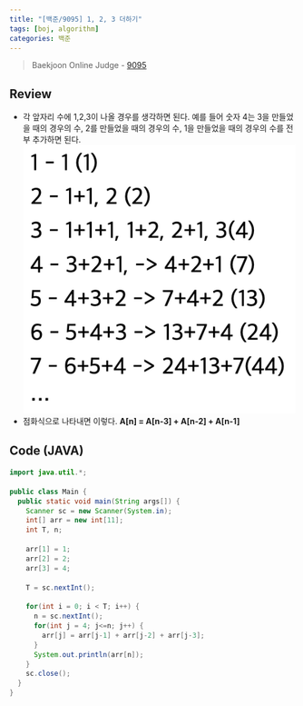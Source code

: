 ```yaml
---
title: "[백준/9095] 1, 2, 3 더하기"
tags: [boj, algorithm]
categories: 백준
---
```


> Baekjoon Online Judge - [9095](https://www.acmicpc.net/problem/9095)

## Review

- 각 앞자리 수에 1,2,3이 나올 경우를 생각하면 된다. 예를 들어 숫자 4는 3을 만들었을 때의 경우의 수, 2를 만들었을 때의 경우의 수, 1을 만들었을 때의 경우의 수를 전부 추가하면 된다.
  ![example](/images/bj-9095/example.png)
- 점화식으로 나타내면 이렇다. **A[n] = A[n-3] + A[n-2] + A[n-1]**

## Code (JAVA)

```java
import java.util.*;

public class Main {
  public static void main(String args[]) {
    Scanner sc = new Scanner(System.in);
    int[] arr = new int[11];
    int T, n;

    arr[1] = 1;
    arr[2] = 2;
    arr[3] = 4;

    T = sc.nextInt();

    for(int i = 0; i < T; i++) {
      n = sc.nextInt();
      for(int j = 4; j<=n; j++) {
        arr[j] = arr[j-1] + arr[j-2] + arr[j-3];
      }
      System.out.println(arr[n]);
    }
    sc.close();
  }
}
```
